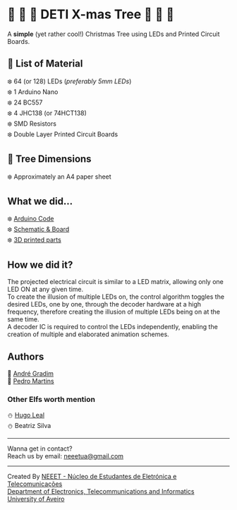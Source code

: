 # :christmas_tree: :santa: :christmas_tree: DETI X-mas Tree :christmas_tree: :santa: :christmas_tree:

A **simple** (yet rather cool!) Christmas Tree using LEDs and Printed Circuit Boards.


## :gift: List of Material
:snowflake: 64 (or 128) LEDs (_preferably 5mm LEDs_)  
:snowflake: 1 Arduino Nano  
:snowflake: 24 BC557  
:snowflake: 4 JHC138 (or 74HCT138)  
:snowflake: SMD Resistors  
:snowflake: Double Layer Printed Circuit Boards  

## :triangular_ruler: Tree Dimensions
:snowflake:  Approximately an A4 paper sheet

## What we did...
:snowflake: [Arduino Code](Xmas_tree.ino/)  
:snowflake: [Schematic & Board](PCB)  
:snowflake: [3D printed parts](...)  

## How we did it?
The projected electrical circuit is similar to a LED matrix, allowing only one LED ON at any given time.   
To create the illusion of multiple LEDs on, the control algorithm toggles the desired LEDs, one by one, through the decoder hardware at a high frequency, therefore creating the illusion of multiple LEDs being on at the same time.  
A decoder IC is required to control the LEDs independently, enabling the creation of multiple and elaborated animation schemes.  

## Authors
:santa: [André Gradim](https://github.com/a-gradim)  
:santa: [Pedro Martins](https://github.com/k3rn3l-pan1c)  


### Other Elfs worth mention
:snowman: [Hugo Leal](https://github.com/HugoLeal)  
:snowman: Beatriz Silva  

--- 

Wanna get in contact?  
Reach us by email: neeetua@gmail.com

---

Created By [NEEET - Núcleo de Estudantes de Eletrónica e Telecomunicações](https://www.facebook.com/neeetaauav/)  
[Department of Electronics, Telecommunications and Informatics](https://www.ua.pt/deti/)  
[University of Aveiro](https://www.ua.pt/)  

